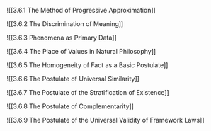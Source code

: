 
![[3.6.1 The Method of Progressive Approximation]]

![[3.6.2 The Discrimination of Meaning]]

![[3.6.3 Phenomena as Primary Data]]

![[3.6.4 The Place of Values in Natural Philosophy]]

![[3.6.5 The Homogeneity of Fact as a Basic Postulate]]

![[3.6.6 The Postulate of Universal Similarity]]

![[3.6.7 The Postulate of the Stratification of Existence]]

![[3.6.8 The Postulate of Complementarity]]

![[3.6.9 The Postulate of the Universal Validity of Framework Laws]]
